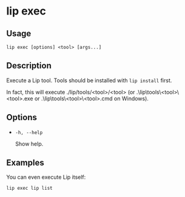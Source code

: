 # lip exec

## Usage

```shell
lip exec [options] <tool> [args...]
```

## Description

Execute a Lip tool. Tools should be installed with `lip install` first.

In fact, this will execute ./lip/tools/\<tool>/\<tool> (or .\lip\tools\\\<tool>\\\<tool>.exe or .\lip\tools\\\<tool>\\\<tool>.cmd on Windows).

## Options

- `-h, --help`

  Show help.

## Examples

You can even execute Lip itself:

```shell
lip exec lip list
```